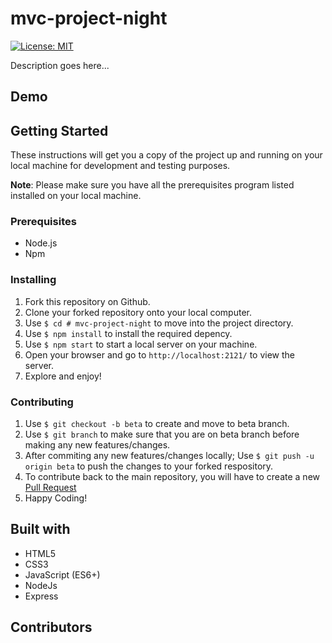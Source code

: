 # mvc-project-night

[![License: MIT](https://img.shields.io/badge/License-MIT-important.svg)](https://opensource.org/licenses/MIT)

Description goes here...

## Demo




## Getting Started

These instructions will get you a copy of the project up and running on your local machine for development and testing purposes.

**Note**: Please make sure you have all the prerequisites program listed installed on your local machine.

### Prerequisites

- Node.js
- Npm

### Installing

1. Fork this repository on Github.
1. Clone your forked repository onto your local computer.
1. Use `$ cd # mvc-project-night` to move into the project directory.
1. Use `$ npm install` to install the required depency.
1. Use `$ npm start` to start a local server on your machine.
1. Open your browser and go to `http://localhost:2121/` to view the server.
1. Explore and enjoy!

### Contributing

1. Use `$ git checkout -b beta` to create and move to beta branch.
1. Use `$ git branch` to make sure that you are on beta branch before making any new features/changes.
1. After commiting any new features/changes locally; Use `$ git push -u origin beta` to push the changes to your forked respository.
1. To contribute back to the main repository, you will have to create a new [Pull Request](https://docs.github.com/en/pull-requests/collaborating-with-pull-requests/proposing-changes-to-your-work-with-pull-requests/creating-a-pull-request)
1. Happy Coding!

## Built with

- HTML5
- CSS3
- JavaScript (ES6+)
- NodeJs
- Express

## Contributors
